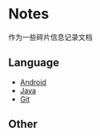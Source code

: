 Notes
=====
作为一些碎片信息记录文档

## Language

- [Android](./Android/)
- [Java](./Java/)
- [Git](./Git/)

## Other

